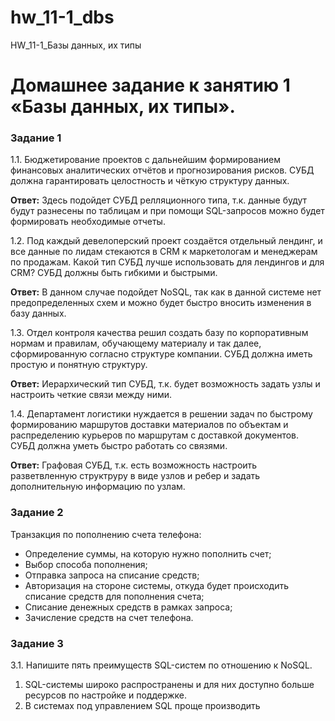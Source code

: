# hw_11-1_dbs
HW_11-1_Базы данных, их типы

#  Домашнее задание к занятию 1 «Базы данных, их типы».

### Задание 1

1.1. Бюджетирование проектов с дальнейшим формированием финансовых аналитических отчётов и прогнозирования рисков. СУБД должна гарантировать целостность и чёткую структуру данных.

**Ответ:** Здесь подойдет СУБД релляционного типа, т.к. данные будут будут разнесены по таблицам и при помощи SQL-запросов можно будет формировать необходимые отчеты.

1.2. Под каждый девелоперский проект создаётся отдельный лендинг, и все данные по лидам стекаются в CRM к маркетологам и менеджерам по продажам. Какой тип СУБД лучше использовать для лендингов и для CRM? СУБД должны быть гибкими и быстрыми.

**Ответ:** В данном случае подойдет NoSQL, так как в данной системе нет предопределенных схем и можно будет быстро вносить изменения в базу данных.

1.3. Отдел контроля качества решил создать базу по корпоративным нормам и правилам, обучающему материалу и так далее, сформированную согласно структуре компании. СУБД должна иметь простую и понятную структуру.

**Ответ:** Иерархический тип СУБД, т.к. будет возможность задать узлы и настроить четкие связи между ними.

1.4. Департамент логистики нуждается в решении задач по быстрому формированию маршрутов доставки материалов по объектам и распределению курьеров по маршрутам с доставкой документов. СУБД должна уметь быстро работать со связями.

**Ответ:** Графовая СУБД, т.к. есть возможность настроить разветвленную структруру в виде узлов и ребер и задать дополнительную информацию по узлам.

### Задание 2

Транзакция по пополнению счета телефона:

- Определение суммы, на которую нужно пополнить счет;
- Выбор способа пополнения;
- Отправка запроса на списание средств;
- Авторизация на стороне системы, откуда будет происходить списание средств для пополнения счета;
- Списание денежных средств в рамках запроса;
- Зачисление средств на счет телефона.

### Задание 3

3.1. Напишите пять преимуществ SQL-систем по отношению к NoSQL.

1. SQL-системы широко распространены и для них доступно больше ресурсов по настройке и поддержке.
2. В системах под управлением SQL проще производить 



